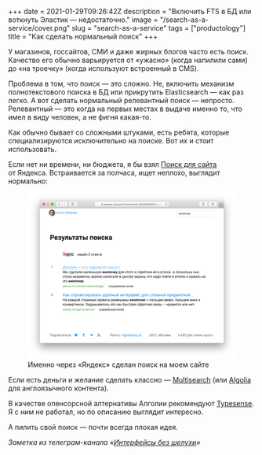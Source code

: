 +++
date = 2021-01-29T09:26:42Z
description = "Включить FTS в БД или воткнуть Эластик — недостаточно."
image = "/search-as-a-service/cover.png"
slug = "search-as-a-service"
tags = ["productology"]
title = "Как сделать нормальный поиск"
+++

У магазинов, госсайтов, СМИ и даже жирных блогов часто есть поиск. Качество его обычно варьируется от «ужасно» (когда напилили сами) до «на троечку» (когда используют встроенный в CMS).

Проблема в том, что поиск — это сложно. Не, включить механизм полнотекстового поиска в БД или прикрутить Elasticsearch — как раз легко. А вот сделать нормальный релевантный поиск — непросто. Релевантный — это когда на первых местах в выдаче именно то, что имел в виду человек, а не фигня какая-то.

Как обычно бывает со сложными штуками, есть ребята, которые специализируются исключительно на поиске. Вот их и стоит использовать.

Если нет ни времени, ни бюджета, я бы взял [Поиск для сайта](https://site.yandex.ru/) от Яндекса. Встраивается за полчаса, ищет неплохо, выглядит нормально:

<div class="row">
<div class="col-xs-12 col-sm-10">
<figure>
  <img alt="Поиск на этом сайте" src="cloud-search.png">
  <figcaption class="text-centered">Именно через «Яндекс» сделан поиск на моем сайте</figcaption>
</figure>
</div>
</div>

Если есть деньги и желание сделать классно — [Multisearch](https://multisearch.io/) (или [Algolia](https://www.algolia.com/) для англоязычного контента).

В качестве опенсорсной алтернативы Алголии рекомендуют [Typesense](https://github.com/typesense/typesense). Я с ним не работал, но по описанию выглядит интересно.

А пилить свой поиск — почти всегда плохая идея.

<div class="row">
<div class="col-xs-12 col-sm-10 col-md-8"><p><em>Заметка из телеграм-канала <span class="nowrap"><i class="far fa-star color-sin"></i> «<a href="https://t.me/dangry">Интерфейсы без шелухи</a>»</span></em></p></div>
</div>



